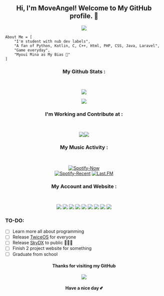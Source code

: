 <h2 align="center">Hi, I'm MoveAngel! Welcome to My GitHub profile. 👋</h2>

<p align="center">
  <img src="https://media.giphy.com/media/DoTVa2eDUaVtomkz1H/giphy.gif">
</p>

```
About Me = [
    "I'm student with nub dev labels",
    "A fan of Python, Kotlin, C, C++, Html, PHP, CSS, Java, Laravel",
    "Game everyday",
    "Myoui Mina as My Bias 💞"
]
```

<h3 align="center"><b>My Github Stats :</b></h3><br>
<p align="center"><a href="https://github.com/MoveAngel"><img src="https://github-readme-stats.vercel.app/api?username=MoveAngel&show_icons=true&theme=highcontrast"></a></p>
<p align="center"><a href="https://github.com/MoveAngel"><img src="https://github-readme-stats.vercel.app/api/top-langs/?username=MoveAngel&theme=highcontrast&layout=compact"></a></p>
<h3 align="center"><b>I'm Working and Contribute at :</b></h3><br>
<p align="center">
  <a href="https://github.com/TwiceOS/manifest"><img src="https://github-readme-stats.vercel.app/api/pin/?username=TwiceOS&repo=manifest&theme=highcontrast&show_owner=true"></a><a href="https://github.com/Komodo-OS-Rom/manifest"><img src="https://github-readme-stats.vercel.app/api/pin/?username=Komodo-OS-Rom&repo=manifest&theme=highcontrast&show_owner=true"></a>
</p>

<h3 align="center"><b>My Music Activity :</b></h3><br>
<p align="center">
  <a href="https://open.spotify.com/user/tgymctc9gtq4k8oyows4cw5hu" > <img src="https://spotify-github-profile.vercel.app/api/view?uid=tgymctc9gtq4k8oyows4cw5hu&cover_image=true&theme=novatorem" alt="Spotify-Now" /></a><br>
  <a href="https://open.spotify.com/user/tgymctc9gtq4k8oyows4cw5hu" > <img src="https://spotify-recently-played-readme.vercel.app/api?user=tgymctc9gtq4k8oyows4cw5hu&width=400" alt="Spotify-Recent" /></a>
  <a href="https://www.last.fm/user/MoveAngel" > <img src="https://lastfm-recently-played.vercel.app/api?user=MoveAngel&count=4" alt="Last.FM" /></a>
</p>

<h3 align="center"><b>My Account and Website :</b></h3><br>
<p align="center">
  <a href="https://steamcommunity.com/id/MoveAngel"> <img src="https://img.icons8.com/clouds/100/000000/steam.png"/></a>
  <a href="https://github.com/MoveAngel"> <img src="https://img.icons8.com/clouds/100/000000/github.png"/></a>
  <a href="https://reddit.com/u/MoveAngel"> <img src="https://img.icons8.com/clouds/100/000000/reddit.png"/></a>
  <a href="https://discordapp.com/users/379920058089996288"> <img src="https://img.icons8.com/clouds/100/000000/discord-logo.png"/></a>
  <a href="https://t.me/MoveAngel"> <img src="https://img.icons8.com/clouds/100/000000/telegram-app.png"/></a>
  <a href="https://open.spotify.com/user/tgymctc9gtq4k8oyows4cw5hu"> <img src="https://img.icons8.com/clouds/100/000000/spotify.png"/></a>
  <a href="https://pinterest.com/moveangel"> <img src="https://img.icons8.com/clouds/100/000000/pinterest.png"/></a>
  <a href="https://moveangel.tumblr.com"> <img src="https://img.icons8.com/clouds/100/000000/tumblr.png"/></a>
  <a href="https://moveangel.github.io"> <img src="https://img.icons8.com/clouds/100/000000/domain.png"/></a>
</p>

### TO-DO:
- [ ] Learn more all about programming
- [ ] Release [TwiceOS](https://github.com/TwiceOS) for everyone
- [ ] Release [SkyDX](https://github.com/MoveAngel/SkyDX) to public 🏃🏾‍♀️
- [ ] Finish 2 project website for something
- [ ] Graduate from school

<h4 align="center">Thanks for visiting my GitHub</h4>
<p align="center">
  <img src="https://media.giphy.com/media/h5hoxp5d3kUNS6mxkA/giphy.gif">
</p>
<h4 align="center">Have a nice day 💕</h4>
